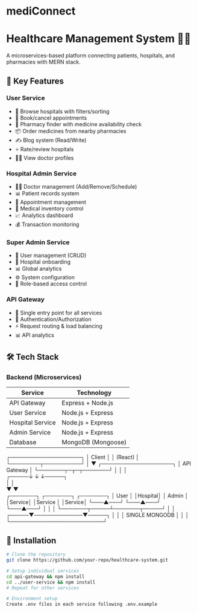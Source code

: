 # mediConnect
# Healthcare Management System 🏥💊

A microservices-based platform connecting patients, hospitals, and pharmacies with MERN stack.

## 🌟 Key Features

### **User Service**
- 🏥 Browse hospitals with filters/sorting
- 📅 Book/cancel appointments
- 💊 Pharmacy finder with medicine availability check
- 📦 Order medicines from nearby pharmacies
- ✍️ Blog system (Read/Write)
- ⭐ Rate/review hospitals
- 👨‍⚕️ View doctor profiles

### **Hospital Admin Service**
- 👨‍⚕️ Doctor management (Add/Remove/Schedule)
- 📊 Patient records system
- 📆 Appointment management
- 💊 Medical inventory control
- 📈 Analytics dashboard
- 💰 Transaction monitoring

### **Super Admin Service**
- 👥 User management (CRUD)
- 🏥 Hospital onboarding
- 📊 Global analytics
- ⚙️ System configuration
- 🔐 Role-based access control

### **API Gateway**
- 🔗 Single entry point for all services
- 🔐 Authentication/Authorization
- ⚡ Request routing & load balancing
- 📊 API analytics

## 🛠️ Tech Stack


### **Backend (Microservices)**
| Service           | Technology               |
|-------------------|--------------------------|
| API Gateway       | Express + Node.js        |
| User Service      | Node.js + Express        | 
| Hospital Service  | Node.js + Express        |
| Admin Service     | Node.js + Express        |
| Database          | MongoDB (Mongoose)       |


┌───────────────────┐
│      Client       │
│     (React)       │
└────────┬──────────┘
         │
         ▼
┌───────────────────┐
│    API Gateway    │
└───────┬─┬─┬───────┘
        │ │ │        
  ┌─────↓ ↓ ↓─────┐  
  │               │  
  ▼               ▼  
┌───────┐     ┌───────┐     ┌───────┐
│ User  │     │Hospital│     │ Admin │
│Service│     │Service │     │Service│
└───▲───┘     └───▲───┘     └───▲───┘
    │             │             │
    └───────┬─────┴───────┬─────┘
            │             │
      ┌─────▼─────────────▼─────┐
      │                         │
      │     SINGLE MONGODB      │
      │                         │
      └─────────────────────────┘



## 🚀 Installation

```bash
# Clone the repository
git clone https://github.com/your-repo/healthcare-system.git

# Setup individual services
cd api-gateway && npm install
cd ../user-service && npm install
# Repeat for other services

# Environment setup
Create .env files in each service following .env.example